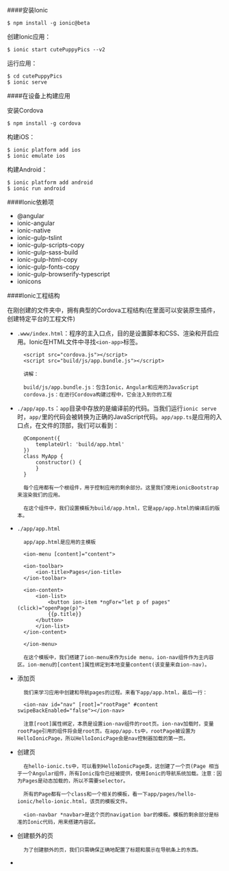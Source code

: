 ####安装Ionic

```
$ npm install -g ionic@beta
```

创建Ionic应用：

```
$ ionic start cutePuppyPics --v2
```

运行应用：

```
$ cd cutePuppyPics
$ ionic serve
```

####在设备上构建应用

安装Cordova

```
$ npm install -g cordova
```

构建iOS：

```
$ ionic platform add ios
$ ionic emulate ios
```

构建Android：

```
$ ionic platform add android
$ ionic run android
```

####Ionic依赖项

* @angular
* ionic-angular
* ionic-native
* ionic-gulp-tslint
* ionic-gulp-scripts-copy
* ionic-gulp-sass-build
* ionic-gulp-html-copy
* ionic-gulp-fonts-copy
* ionic-gulp-browserify-typescript
* ionicons


####Ionic工程结构

在刚创建的文件夹中，拥有典型的Cordova工程结构(在里面可以安装原生插件，创建特定平台的工程文件)

* `.www/index.html`：程序的主入口点，目的是设置脚本和CSS、渲染和开启应用。Ionic在HTML文件中寻找`<ion-app>`标签。

		<script src="cordova.js"></script>
		<script src="build/js/app.bundle.js"></script>
		
		讲解：
		
		build/js/app.bundle.js：包含Ionic，Angular和应用的JavaScript
		cordova.js：在进行Cordova构建过程中，它会注入到你的工程
		
* `./app/app.ts`：`app`目录中存放的是编译前的代码。当我们运行`ionic serve`时，`app/`里的代码会被转换为正确的JavaScript代码。`app/app.ts`是应用的入口点，在文件的顶部，我们可以看到：

		@Component({
  			templateUrl: 'build/app.html'
		})
		class MyApp {
  			constructor() {
  			}
		}
		
		每个应用都有一个根组件，用于控制应用的剩余部分。这里我们使用ionicBootstrap来渲染我们的应用。
		
		在这个组件中，我们设置模板为build/app.html，它是app/app.html的编译后的版本。 
		
		
* `./app/app.html`

		app/app.html是应用的主模板
		
		<ion-menu [content]="content">

  		<ion-toolbar>
    		<ion-title>Pages</ion-title>
  		</ion-toolbar>

  		<ion-content>
    		<ion-list>
      			<button ion-item *ngFor="let p of pages" (click)="openPage(p)">
        		{{p.title}}
      		</button>
    		</ion-list>
  		</ion-content>

		</ion-menu>
		
		在这个模板中，我们搭建了ion-menu来作为side menu，ion-nav组件作为主内容区。ion-menu的[content]属性绑定到本地变量content(该变量来自ion-nav)。
		
* 添加页

		我们来学习应用中创建和导航pages的过程。来看下app/app.html，最后一行：
		
		<ion-nav id="nav" [root]="rootPage" #content swipeBackEnabled="false"></ion-nav>
		
		注意[root]属性绑定，本质是设置ion-nav组件的root页。ion-nav加载时，变量rootPage引用的组件将会是root页。在app/app.ts中，rootPage被设置为HelloIonicPage，所以HelloIonicPage会是nav控制器加载的第一页。
* 创建页

		在hello-ionic.ts中，可以看到HelloIonicPage类，这创建了一个页(Page 相当于一个Angular组件，所有Ionic指令已经被提供，使用Ionic的导航系统加载。注意：因为Pages是动态加载的，所以不需要selector。
		
		所有的Page都有一个class和一个相关的模板，看一下app/pages/hello-ionic/hello-ionic.html，该页的模板文件。
		
		<ion-navbar *navbar>是这个页的navigation bar的模板。模板的剩余部分是标准的Ionic代码，用来搭建内容区。
		
* 创建额外的页

		为了创建额外的页，我们只需确保正确地配置了标题和展示在导航条上的东西。
		
* 